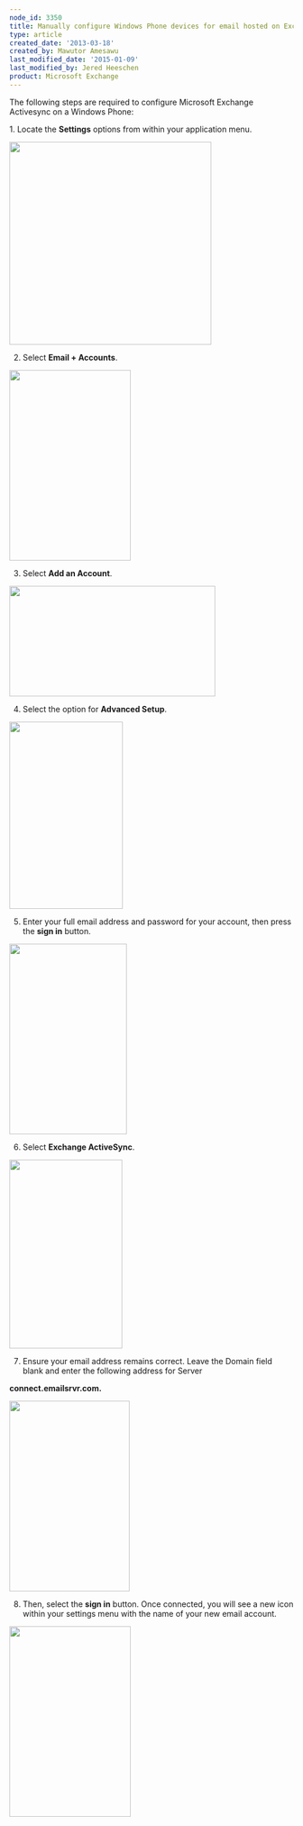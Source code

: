 ```yaml
---
node_id: 3350
title: Manually configure Windows Phone devices for email hosted on Exchange 2010
type: article
created_date: '2013-03-18'
created_by: Mawutor Amesawu
last_modified_date: '2015-01-09'
last_modified_by: Jered Heeschen
product: Microsoft Exchange
---
```


The following steps are required to configure Microsoft Exchange
Activesync on a Windows Phone:

1\. Locate the **Settings** options from within your application menu.

<img src="https://8026b2e3760e2433679c-fffceaebb8c6ee053c935e8915a3fbe7.ssl.cf2.rackcdn.com/field/image/0000.png" width="358" height="360" />

2. Select **Email + Accounts**.

<img src="https://8026b2e3760e2433679c-fffceaebb8c6ee053c935e8915a3fbe7.ssl.cf2.rackcdn.com/field/image/image002_2.png" width="215" height="338" />

3. Select **Add an Account**.

<img src="https://8026b2e3760e2433679c-fffceaebb8c6ee053c935e8915a3fbe7.ssl.cf2.rackcdn.com/field/image/image003_2.png" width="365" height="196" />

4. Select the option for **Advanced Setup**.

<img src="https://8026b2e3760e2433679c-fffceaebb8c6ee053c935e8915a3fbe7.ssl.cf2.rackcdn.com/field/image/image004_2.png" width="201" height="332" />

5. Enter your full email address and password for your account, then
press the **sign in** button.

<img src="https://8026b2e3760e2433679c-fffceaebb8c6ee053c935e8915a3fbe7.ssl.cf2.rackcdn.com/field/image/image005_2.png" width="208" height="338" />

6. Select **Exchange ActiveSync**.

<img src="https://8026b2e3760e2433679c-fffceaebb8c6ee053c935e8915a3fbe7.ssl.cf2.rackcdn.com/field/image/image006_2.png" width="200" height="335" />

7. Ensure your email address remains correct.  Leave the Domain field
blank and enter the following address for Server

**connect.emailsrvr.com.**

<img src="https://8026b2e3760e2433679c-fffceaebb8c6ee053c935e8915a3fbe7.ssl.cf2.rackcdn.com/field/image/image001_2.png" width="213" height="338" />

8. Then, select the **sign in** button. Once connected, you will see a
new icon within your settings menu with the name of your new email
account.

<img src="https://8026b2e3760e2433679c-fffceaebb8c6ee053c935e8915a3fbe7.ssl.cf2.rackcdn.com/field/image/image007_2.png" width="215" height="338" />

